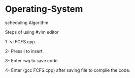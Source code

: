 # Operating-System
scheduling Algorithm

Steps of using #vim editor

1- vi FCFS.cpp.

2- Press i to insert.

3- Enter :wq to save code.

4- Enter (gcc FCFS.cpp) after saving file to compile the code.
